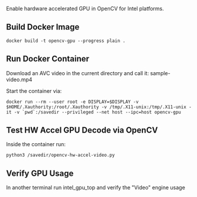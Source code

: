 Enable hardware accelerated GPU in OpenCV for Intel platforms.

## Build Docker Image
```
docker build -t opencv-gpu --progress plain .
```


## Run Docker Container

Download an AVC video in the current directory and call it: sample-video.mp4

Start the container via: 

```
docker run --rm --user root -e DISPLAY=$DISPLAY -v $HOME/.Xauthority:/root/.Xauthority -v /tmp/.X11-unix:/tmp/.X11-unix -it -v `pwd`:/savedir --privileged --net host --ipc=host opencv-gpu
```

## Test HW Accel GPU Decode via OpenCV

Inside the container run:

```
python3 /savedir/opencv-hw-accel-video.py
```

## Verify GPU Usage

In another terminal run intel_gpu_top and verify the "Video" engine usage
